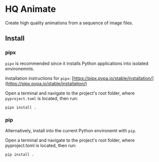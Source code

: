 # HQ Animate
Create high quality animations from a sequence of image files.

## Install
### pipx
`pipx` is recommended since it installs Python applications into isolated environemnts.

Installation instructions for `pipx`: [https://pipx.pypa.io/stable/installation/](https://pipx.pypa.io/stable/installation/)

Open a terminal and navigate to the project's root folder, where `pyproject.toml` is located, then run:
```
pipx install .
```

### pip
Alternatively, install into the current Python environemt with `pip`.

Open a terminal and navigate to the project's root folder, where pyproject.toml is located, then run:

```
pip install .
```